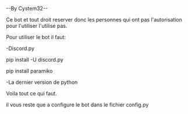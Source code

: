 --By Cystem32--

Ce bot et tout droit reserver donc les personnes qui ont pas l'autorisation pour l'utiliser l'utilise pas.

Pour utiliser le bot il faut:

-Discord.py

pip install -U discord.py

pip install paramiko

-La dernier version de python


Voila tout ce qui faut.

il vous reste que a configure le bot dans le fichier config.py
